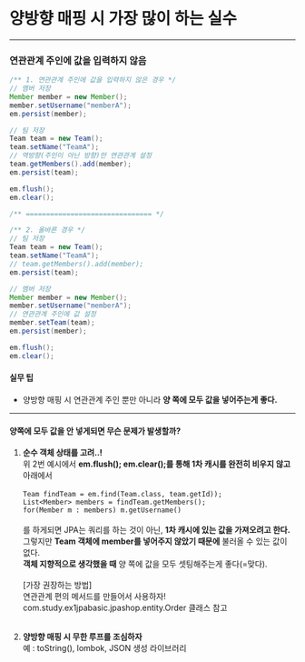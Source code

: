 # 양방향 매핑 시 가장 많이 하는 실수

---

### 연관관계 주인에 값을 입력하지 않음

```java
/** 1. 연관관계 주인에 값을 입력하지 않은 경우 */
// 멤버 저장
Member member = new Member();
member.setUsername("memberA");
em.persist(member);

// 팀 저장
Team team = new Team();
team.setName("TeamA");
// 역방향(주인이 아닌 방향)만 연관관계 설정
team.getMembers().add(member);
em.persist(team);

em.flush();
em.clear();

/** =============================== */

/** 2. 올바른 경우 */
// 팀 저장
Team team = new Team();
team.setName("TeamA");
// team.getMembers().add(member);
em.persist(team);

// 멤버 저장
Member member = new Member();
member.setUsername("memberA");
// 연관관계 주인에 값 설정
member.setTeam(team);
em.persist(member);

em.flush();
em.clear();
```

#### 실무 팁
* 양방향 매핑 시 연관관계 주인 뿐만 아니라 __양 쪽에 모두 값을 넣어주는게 좋다.__

---

#### 양쪽에 모두 값을 안 넣게되면 무슨 문제가 발생할까?
1. __순수 객체 상태를 고려..!__
   <br>위 2번 예시에서 __em.flush(); em.clear();를 통해 1차 캐시를 완전히 비우지 않고__ 아래에서
   <br>
   <br>```Team findTeam = em.find(Team.class, team.getId));```
   <br>```List<Member> members = findTeam.getMembers();```
   <br>```for(Member m : members) m.getUsername()```
   <br>
   <br>를 하게되면 JPA는 쿼리를 하는 것이 아닌, __1차 캐시에 있는 값을 가져오려고 한다.__
   <br>그렇지만 __Team 객체에 member를 넣어주지 않았기 때문에__ 불러올 수 있는 값이 없다.
   <br>__객체 지향적으로 생각했을 때__ 양 쪽에 값을 모두 셋팅해주는게 좋다(=맞다).
   <br>
   <br>[가장 권장하는 방법]
   <br>연관관계 편의 메서드를 만들어서 사용하자!
   <br>com.study.ex1jpabasic.jpashop.entity.Order 클래스 참고
   <br>
   <br>

2. __양방향 매핑 시 무한 루프를 조심하자__
   <br>예 : toString(), lombok, JSON 생성 라이브러리